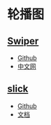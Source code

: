 # 轮播图

## [Swiper](http://idangero.us/swiper/)

- [Github](https://github.com/nolimits4web/swiper/)
- [中文网](https://www.swiper.com.cn/)

## [slick](http://kenwheeler.github.io/slick/)

- [Github](https://github.com/kenwheeler/slick)
- [文档](https://www.jianshu.com/p/2b27b06668d1)

